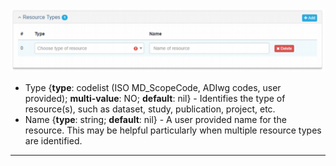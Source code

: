 ![Resource Types Panel](/assets/reference/edit-objects/resource-type.png)

* <span class="md-element">Type</span> <i class="fa fa-asterisk required" title="Required"></i> {**type**: codelist (ISO MD_ScopeCode, ADIwg codes, user provided); **multi-value**: NO; **default**: nil} - Identifies the type of resource(s), such as dataset, study, publication, project, etc.  
* <span class="md-element">Name</span> {**type**: string; **default**: nil} - A user provided name for the resource.  This may be helpful particularly when multiple resource types are identified.
---
